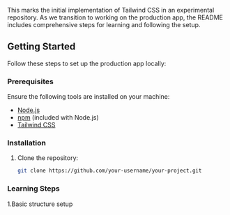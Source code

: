 This marks the initial implementation of Tailwind CSS in an experimental repository. As we transition to working on the production app, the README includes comprehensive steps for learning and following the setup.

## Getting Started

Follow these steps to set up the production app locally:

### Prerequisites

Ensure the following tools are installed on your machine:

- [Node.js](https://nodejs.org/)
- [npm](https://www.npmjs.com/) (included with Node.js)
- [Tailwind CSS](https://tailwindcss.com/docs/installation)

### Installation

1. Clone the repository:

   ```bash
   git clone https://github.com/your-username/your-project.git


### Learning Steps 
1.Basic structure setup 